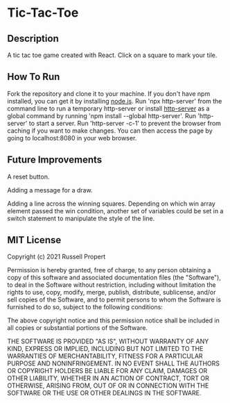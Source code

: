 # Tic-Tac-Toe

## Description
A tic tac toe game created with React. Click on a square to mark your tile.

## How To Run
Fork the repository and clone it to your machine. If you don't have npm installed, you can get it by installing [node.js](https://nodejs.org/en/download/). Run 'npx http-server' from the command line to run a temporary http-server or install [http-server](https://www.npmjs.com/package/http-server) as a global command by running 'npm install --global http-server'. Run 'http-server' to start a server. Run 'http-server -c-1' to prevent the browser from caching if you want to make changes. You can then access the page by going to localhost:8080 in your web browser.

## Future Improvements
A reset button.

Adding a message for a draw.

Adding a line across the winning squares. Depending on which win array element passed the win condition, another set of variables could be set in a switch statement to manipulate the style of the line.


## MIT License
Copyright (c) 2021 Russell Propert

Permission is hereby granted, free of charge, to any person obtaining a copy
of this software and associated documentation files (the "Software"), to deal
in the Software without restriction, including without limitation the rights
to use, copy, modify, merge, publish, distribute, sublicense, and/or sell
copies of the Software, and to permit persons to whom the Software is
furnished to do so, subject to the following conditions:

The above copyright notice and this permission notice shall be included in all
copies or substantial portions of the Software.

THE SOFTWARE IS PROVIDED "AS IS", WITHOUT WARRANTY OF ANY KIND, EXPRESS OR
IMPLIED, INCLUDING BUT NOT LIMITED TO THE WARRANTIES OF MERCHANTABILITY,
FITNESS FOR A PARTICULAR PURPOSE AND NONINFRINGEMENT. IN NO EVENT SHALL THE
AUTHORS OR COPYRIGHT HOLDERS BE LIABLE FOR ANY CLAIM, DAMAGES OR OTHER
LIABILITY, WHETHER IN AN ACTION OF CONTRACT, TORT OR OTHERWISE, ARISING FROM,
OUT OF OR IN CONNECTION WITH THE SOFTWARE OR THE USE OR OTHER DEALINGS IN THE
SOFTWARE.

